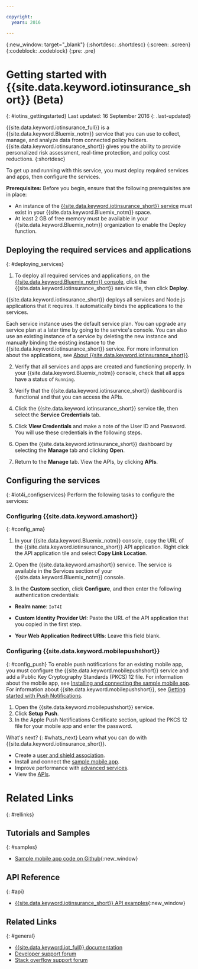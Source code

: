 ```yaml
---

copyright:
  years: 2016

---
```


<!-- Common attributes used in the template are defined as follows: -->
{:new_window: target="\_blank"}
{:shortdesc: .shortdesc}
{:screen: .screen}
{:codeblock: .codeblock}
{:pre: .pre}


<!-- {{site.data.keyword.iotinsurance_full}}  {{site.data.keyword.iotinsurance_short}}  -->


# Getting started with {{site.data.keyword.iotinsurance_short}} (Beta)
{: #iotins_gettingstarted}
Last updated: 16 September 2016
{: .last-updated}

{{site.data.keyword.iotinsurance_full}} is a {{site.data.keyword.Bluemix_notm}} service that you can use to collect, manage, and analyze data from connected policy holders. {{site.data.keyword.iotinsurance_short}} gives you the ability to provide personalized risk assessment, real-time protection, and policy cost reductions.
{:shortdesc}

To get up and running with this service, you must deploy required services and apps, then configure the services.

**Prerequisites:** Before you begin, ensure that the following prerequisites are in place:
- An instance of the [{{site.data.keyword.iotinsurance_short}} service](https://console.ng.bluemix.net/catalog/services/iot-for-insurance/) must exist in your {{site.data.keyword.Bluemix_notm}} space.
- At least 2 GB of free memory must be available in your {{site.data.keyword.Bluemix_notm}} organization to enable the Deploy function.

## Deploying the required services and applications
{: #deploying_services}

1. To deploy all required services and applications, on the [{{site.data.keyword.Bluemix_notm}} console](https://console.ng.bluemix.net/#all-items), click the {{site.data.keyword.iotinsurance_short}} service tile, then click **Deploy**.

  {{site.data.keyword.iotinsurance_short}} deploys all services and Node.js applications that it requires. It automatically binds the applications to the services.

  Each service instance uses the default service plan. You can upgrade any service plan at a later time by going to the service's console. You can also use an existing instance of a service by deleting the new instance and manually binding the existing instance to the {{site.data.keyword.iotinsurance_short}} service. For more information about the applications, see [About {{site.data.keyword.iotinsurance_short}}](iotinsurance_overview.html).

2. Verify that all services and apps are created and functioning properly. In your {{site.data.keyword.Bluemix_notm}} console, check that all apps have a status of `Running`.

3. Verify that the {{site.data.keyword.iotinsurance_short}} dashboard is functional and that you can access the APIs.
  1. Click the {{site.data.keyword.iotinsurance_short}} service tile, then select the **Service Credentials** tab.
  2. Click **View Credentials** and make a note of the User ID and Password. You will use these credentials in the following steps.
  3. Open the {{site.data.keyword.iotinsurance_short}} dashboard by selecting the **Manage** tab and clicking **Open**.
  4. Return to the **Manage** tab. View the APIs, by clicking **APIs**.

## Configuring the services
{: #iot4i_configservices}
Perform the following tasks to configure the services:

### Configuring {{site.data.keyword.amashort}}
{: #config_ama}
1. In your {{site.data.keyword.Bluemix_notm}} console, copy the URL of the {{site.data.keyword.iotinsurance_short}} API application. Right click the API application tile and select **Copy Link Location**.

2. Open the {{site.data.keyword.amashort}} service. The service is available in the Services section of your {{site.data.keyword.Bluemix_notm}} console.

3. In the **Custom** section, click **Configure**, and then enter the following authentication credentials:

  - **Realm name**: `IoT4I`

  - **Custom Identity Provider Url**: Paste the URL of the API application that you copied in the first step.

  - **Your Web Application Redirect URIs**: Leave this field blank.

### Configuring {{site.data.keyword.mobilepushshort}}
{: #config_push}
To enable push notifications for an existing mobile app, you must configure the {{site.data.keyword.mobilepushshort}} service and add a Public Key Cryptography Standards (PKCS) 12 file. For information about the mobile app, see [Installing and connecting the sample mobile app](iotinsurance_mobile_app.html). For information about {{site.data.keyword.mobilepushshort}}, see [Getting started with Push Notifications](https://console.stage1.ng.bluemix.net/docs/services/mobilepush/index.html).

  1. Open the {{site.data.keyword.mobilepushshort}} service.
  2. Click **Setup Push**.
  3. In the Apple Push Notifications Certificate section, upload the PKCS 12 file for your mobile app and enter the password.

What's next?
{: #whats_next}
Learn what you can do with {{site.data.keyword.iotinsurance_short}}.

- Create a [user and shield association](iotinsurance_create_users.html).
- Install and connect the [sample mobile app](iotinsurance_mobile_app.html).
- Improve performance with [advanced services](iotinsurance_advancedservices.html).
- View the [APIs](https://iot4i-docs-api.mybluemix.net/dist/).

# Related Links
{: #rellinks}

## Tutorials and Samples
{: #samples}
* [Sample mobile app code on Github](https://github.com/ibm-watson-iot/ioti-mobile){:new_window}

## API Reference
{: #api}
* [{{site.data.keyword.iotinsurance_short}} API examples](https://github.com/IBM-Bluemix/iot4i-api-examples-nodejs){:new_window}

## Related Links
{: #general}
* [{{site.data.keyword.iot_full}} documentation](https://console.ng.bluemix.net/docs/services/IoT/index.html)
* [Developer support forum](https://developer.ibm.com/answers/search.html?f=&type=question&redirect=search%2Fsearch&sort=relevance&q=%2B[iot]%20%2B[bluemix])
* [Stack overflow support forum](http://stackoverflow.com/questions/tagged/ibm-bluemix)
